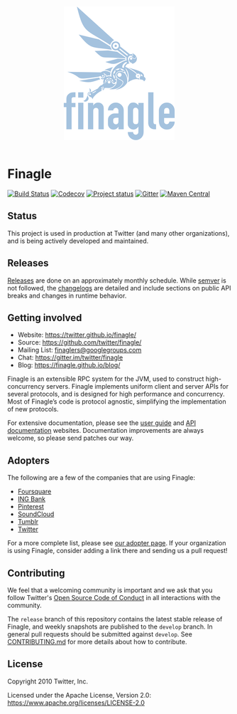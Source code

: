 <div align="center">
  <img src="https://github.com/twitter/finagle/blob/develop/doc/src/sphinx/_static/logo_medium.png"><br><br>
</div>


# Finagle

[![Build Status](https://github.com/twitter/finagle/workflows/continuous%20integration/badge.svg?branch=release)](https://github.com/twitter/finagle/actions?query=workflow%3A%22continuous+integration%22+branch%3Arelease)
[![Codecov](https://codecov.io/gh/twitter/finagle/branch/develop/graph/badge.svg)](https://codecov.io/gh/twitter/finagle)
[![Project status](https://img.shields.io/badge/status-active-brightgreen.svg)](#status)
[![Gitter](https://badges.gitter.im/twitter/finagle.svg)](https://gitter.im/twitter/finagle?utm_source=badge&utm_medium=badge&utm_campaign=pr-badge)
[![Maven Central](https://maven-badges.herokuapp.com/maven-central/com.twitter/finagle-core_2.12/badge.svg)](https://maven-badges.herokuapp.com/maven-central/com.twitter/finagle-core_2.12)

## Status

This project is used in production at Twitter (and many other organizations), and is being actively developed and maintained.


## Releases

[Releases](https://maven-badges.herokuapp.com/maven-central/com.twitter/finagle_2.12)
are done on an approximately monthly schedule. While [semver](https://semver.org/)
is not followed, the [changelogs](CHANGELOG.rst) are detailed and include sections on
public API breaks and changes in runtime behavior.

## Getting involved

* Website: https://twitter.github.io/finagle/
* Source: https://github.com/twitter/finagle/
* Mailing List: [finaglers@googlegroups.com](https://groups.google.com/forum/#!forum/finaglers)
* Chat: https://gitter.im/twitter/finagle
* Blog: https://finagle.github.io/blog/

Finagle is an extensible RPC system for the JVM, used to construct
high-concurrency servers. Finagle implements uniform client and server APIs for
several protocols, and is designed for high performance and concurrency. Most of
Finagle’s code is protocol agnostic, simplifying the implementation of new
protocols.

For extensive documentation, please see the
[user guide](https://twitter.github.io/finagle/guide/) and
[API documentation](https://twitter.github.io/finagle/docs/com/twitter/finagle)
websites. Documentation improvements are always welcome, so please send patches
our way.

## Adopters

The following are a few of the companies that are using Finagle:

* [Foursquare](https://foursquare.com/)
* [ING Bank](https://ing.nl)
* [Pinterest](https://www.pinterest.com/)
* [SoundCloud](https://soundcloud.com/)
* [Tumblr](https://www.tumblr.com/)
* [Twitter](https://twitter.com/)

For a more complete list, please see
[our adopter page](https://github.com/twitter/finagle/blob/release/ADOPTERS.md).
If your organization is using Finagle, consider adding a link there and sending
us a pull request!

## Contributing

We feel that a welcoming community is important and we ask that you follow Twitter's
[Open Source Code of Conduct](https://github.com/twitter/.github/blob/main/code-of-conduct.md)
in all interactions with the community.

The `release` branch of this repository contains the latest stable release of
Finagle, and weekly snapshots are published to the `develop` branch. In general
pull requests should be submitted against `develop`. See
[CONTRIBUTING.md](https://github.com/twitter/finagle/blob/release/CONTRIBUTING.md)
for more details about how to contribute.

## License

Copyright 2010 Twitter, Inc.

Licensed under the Apache License, Version 2.0: https://www.apache.org/licenses/LICENSE-2.0
